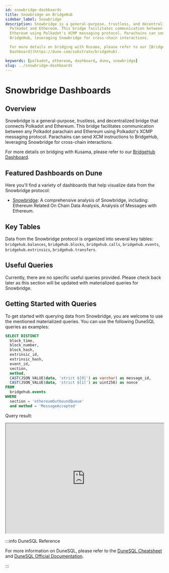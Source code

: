 ```yaml
---
id: snowbridge-dashboards
title: Snowbridge on BridgeHub
sidebar_label: Snowbridge
description: Snowbridge is a general-purpose, trustless, and decentralized bridge that connects
  Polkadot and Ethereum. This bridge facilitates communication between any Polkadot parachain and
  Ethereum using Polkadot's XCMP messaging protocol. Parachains can send XCM instructions to
  BridgeHub, leveraging Snowbridge for cross-chain interactions.

  For more details on bridging with Kusama, please refer to our [BridgeHub
  Dashboard](https://dune.com/substrate/bridgehub).

keywords: [polkadot, ethereum, dashboard, dune, snowbridge]
slug: ../snowbridge-dashboards
---
```


# Snowbridge Dashboards

## Overview

Snowbridge is a general-purpose, trustless, and decentralized bridge that connects Polkadot and
Ethereum. This bridge facilitates communication between any Polkadot parachain and Ethereum using
Polkadot's XCMP messaging protocol. Parachains can send XCM instructions to BridgeHub, leveraging
Snowbridge for cross-chain interactions.

For more details on bridging with Kusama, please refer to our
[BridgeHub Dashboard](https://dune.com/substrate/bridgehub).

## Featured Dashboards on Dune

Here you'll find a variety of dashboards that help visualize data from the Snowbridge protocol:

- [Snowbridge](https://dune.com/substrate/snowbridge): A comprehensive analysis of Snowbridge,
  including: Ethereum Related On Chain Data Analysis, Analysis of Messages with Ethereum.

## Key Tables

Data from the Snowbridge protocol is organized into several key tables: `bridgehub.balances`,
`bridgehub.blocks`, `bridgehub.calls`, `bridgehub.events`, `bridgehub.extrinsics`,
`bridgehub.transfers`.

## Useful Queries

Currently, there are no specific useful queries provided. Please check back later as this section
will be updated with materialized queries for Snowbridge.

## Getting Started with Queries

To get started with querying data from Snowbridge, you are welcome to use the mentioned materialized
queries. You can use the following DuneSQL queries as examples:

```sql title="Polkadot BridgeHub Outbound Msg Sent To Ethereum" showLineNumbers
SELECT DISTINCT
  block_time,
  block_number,
  block_hash,
  extrinsic_id,
  extrinsic_hash,
  event_id,
  section,
  method,
  CAST(JSON_VALUE(data, 'strict $[0]') as varchar) as message_id,
  CAST(JSON_VALUE(data, 'strict $[1]') as uint256) as nonce
FROM
  bridgehub.events
WHERE
  section = 'ethereumOutboundQueue'
  and method = 'MessageAccepted'
```

Query result:

<iframe src="https://dune.com/embeds/3831797/6444701" height="350" width="100%"></iframe>

:::info DuneSQL Reference

For more information on DuneSQL, please refer to the [DuneSQL Cheatsheet](../dunesql-cheatsheet.md)
and
[DuneSQL Official Documentation](https://docs.dune.com/query-engine/Functions-and-operators/index).

:::
